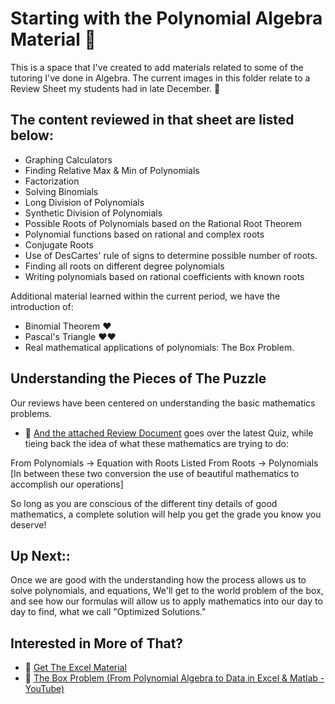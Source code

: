 # Starting with the Polynomial Algebra Material :thinking:

This is a space that I've created to add materials related to some of the tutoring I've done in Algebra. 
The current images in this folder relate to a Review Sheet my students had in late December. :dog:

## The content reviewed in that sheet are listed below:

- Graphing Calculators
- Finding Relative Max & Min of Polynomials
- Factorization
- Solving Binomials
- Long Division of Polynomials
- Synthetic Division of Polynomials
- Possible Roots of Polynomials based on the Rational Root Theorem
- Polynomial functions based on rational and complex roots
- Conjugate Roots
- Use of DesCartes' rule of signs to determine possible number of roots.
- Finding all roots on different degree polynomials
- Writing polynomials based on rational coefficients with known roots

Additional material learned within the current period, we have the introduction of:

- Binomial Theorem :heart:
- Pascal's Triangle  :heart::heart:
- Real mathematical applications of polynomials: The Box Problem.

## Understanding the Pieces of The Puzzle

Our reviews have been centered on understanding the basic mathematics problems.
- :page_facing_up: [And the attached Review Document](https://github.com/anagouveia1/tutorials/blob/master/Algebra/Review%201202018.pdf)
goes over the latest Quiz, while tieing back the idea of what these mathematics are trying to do:

From Polynomials -> Equation with Roots Listed
From Roots -> Polynomials
[In between these two conversion the use of beautiful mathematics to accomplish our operations]

So long as you are conscious of the different tiny details of good mathematics,
a complete solution will help you get the grade you know you deserve!

## Up Next::

Once we are good with the understanding how the process allows us to solve polynomials, and equations,
We'll get to the world problem of the box, and see how our formulas will allow us to apply mathematics into our day to day to find,
what we call "Optimized Solutions."

## Interested in More of That?

- :book: [Get The Excel Material](https://github.com/anagouveia1/tutorials/blob/master/Algebra/Polynomials.xlsx)
- :movie_camera: [The Box Problem (From Polynomial Algebra to Data in Excel & Matlab - YouTube)](https://www.youtube.com/watch?v=Dyksdcely50&t=96s)

